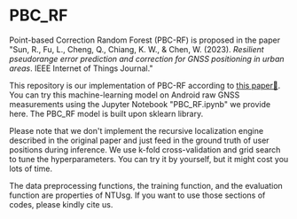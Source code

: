 # PBC_RF
Point-based Correction Random Forest (PBC-RF) is proposed in the paper "Sun, R., Fu, L., Cheng, Q., Chiang, K. W., & Chen, W. (2023). <em>Resilient pseudorange error prediction and correction for GNSS positioning in urban areas</em>. IEEE Internet of Things Journal."

This repository is our implementation of PBC-RF according to [this paper📝](https://ieeexplore.ieee.org/abstract/document/10012445). You can try this machine-learning model on Android raw GNSS measurements using the Jupyter Notebook "PBC_RF.ipynb" we provide here. The PBC_RF model is built upon sklearn library.

Please note that we don't implement the recursive localization engine described in the original paper and just feed in the ground truth of user positions during inference. We use k-fold cross-validation and grid search to tune the hyperparameters. You can try it by yourself, but it might cost you lots of time.  

The data preprocessing functions, the training function, and the evaluation function are properties of NTUsg. If you want to use those sections of codes, please kindly cite us.



